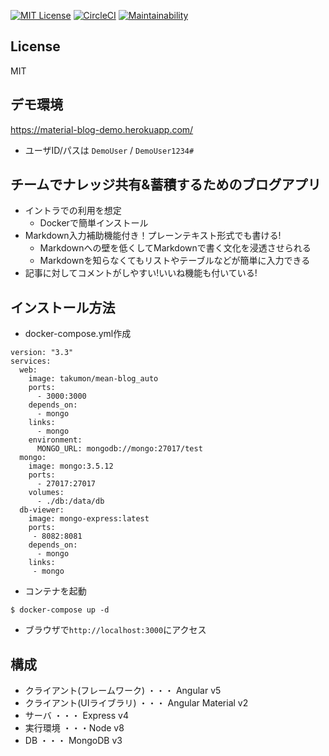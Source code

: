 [![MIT License](http://img.shields.io/badge/license-MIT-blue.svg?style=flat)](LICENSE)
[![CircleCI](https://circleci.com/gh/Takumon/mean-blog/tree/master.svg?style=svg)](https://circleci.com/gh/Takumon/mean-blog/tree/master) 
[![Maintainability](https://api.codeclimate.com/v1/badges/c1ef7ae841d9c3d82a0c/maintainability)](https://codeclimate.com/github/Takumon/mean-blog/maintainability)

## License
MIT

## デモ環境
https://material-blog-demo.herokuapp.com/
  * ユーザID/パスは `DemoUser` / `DemoUser1234#`

## チームでナレッジ共有&蓄積するためのブログアプリ
* イントラでの利用を想定
  * Dockerで簡単インストール
* Markdown入力補助機能付き！プレーンテキスト形式でも書ける!
  * Markdownへの壁を低くしてMarkdownで書く文化を浸透させられる
  * Markdownを知らなくてもリストやテーブルなどが簡単に入力できる
* 記事に対してコメントがしやすい!いいね機能も付いている!

## インストール方法
* docker-compose.yml作成

```
version: "3.3"
services:
  web:
    image: takumon/mean-blog_auto
    ports:
      - 3000:3000
    depends_on:
      - mongo
    links:
      - mongo
    environment:
      MONGO_URL: mongodb://mongo:27017/test
  mongo:
    image: mongo:3.5.12
    ports:
      - 27017:27017
    volumes:
      - ./db:/data/db
  db-viewer:
    image: mongo-express:latest
    ports:
     - 8082:8081
    depends_on:
      - mongo
    links:
     - mongo
```

* コンテナを起動

```
$ docker-compose up -d
```

* ブラウザで`http://localhost:3000`にアクセス

## 構成
* クライアント(フレームワーク) ・・・ Angular v5
* クライアント(UIライブラリ) ・・・ Angular Material v2
* サーバ ・・・ Express v4
* 実行環境 ・・・Node v8
* DB ・・・ MongoDB v3
